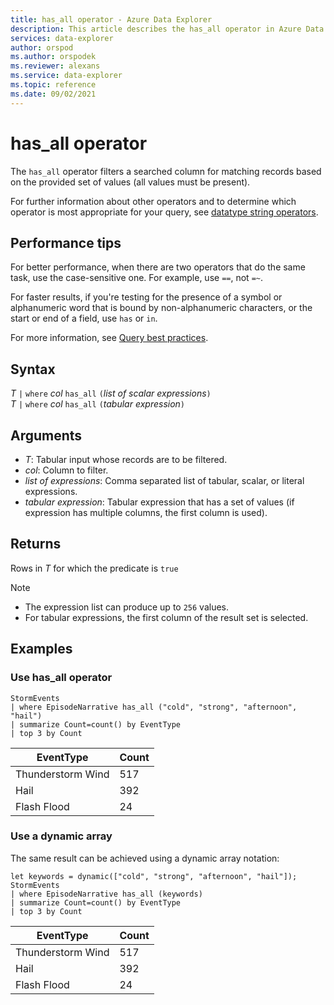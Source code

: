 ```yaml
---
title: has_all operator - Azure Data Explorer
description: This article describes the has_all operator in Azure Data Explorer.
services: data-explorer
author: orspod
ms.author: orspodek
ms.reviewer: alexans
ms.service: data-explorer
ms.topic: reference
ms.date: 09/02/2021
---
```

# has_all operator

The `has_all` operator filters a searched column for matching records based on the provided set of values (all values must be present).

For further information about other operators and to determine which operator is most appropriate for your query, see [datatype string operators](datatypes-string-operators.md).

## Performance tips

For better performance, when there are two operators that do the same task, use the case-sensitive one. For example, use `==`, not `=~`.

For faster results, if you're testing for the presence of a symbol or alphanumeric word that is bound by non-alphanumeric characters, or the start or end of a field, use `has` or `in`. 

For more information, see [Query best practices](best-practices.md).

## Syntax

*T* `|` `where` *col* `has_all` `(`*list of scalar expressions*`)`   
*T* `|` `where` *col* `has_all` `(`*tabular expression*`)`   
 
## Arguments

* *T*: Tabular input whose records are to be filtered.
* *col*: Column to filter.
* *list of expressions*: Comma separated list of tabular, scalar, or literal expressions.  
* *tabular expression*: Tabular expression that has a set of values (if expression has multiple columns, the first column is used).

## Returns

Rows in *T* for which the predicate is `true`

> [!NOTE]
>* The expression list can produce up to `256` values.    
> * For tabular expressions, the first column of the result set is selected.   

## Examples

### Use has_all operator

<!-- csl: https://help.kusto.windows.net/Samples -->
```kusto
StormEvents 
| where EpisodeNarrative has_all ("cold", "strong", "afternoon", "hail")
| summarize Count=count() by EventType
| top 3 by Count
```

|EventType|Count|
|---|---|
|Thunderstorm Wind|517|
|Hail|392|
|Flash Flood|24|

### Use a dynamic array

The same result can be achieved using a dynamic array notation:

<!-- csl: https://help.kusto.windows.net/Samples -->
```kusto
let keywords = dynamic(["cold", "strong", "afternoon", "hail"]);
StormEvents 
| where EpisodeNarrative has_all (keywords)
| summarize Count=count() by EventType
| top 3 by Count
```

|EventType|Count|
|---|---|
|Thunderstorm Wind|517|
|Hail|392|
|Flash Flood|24|